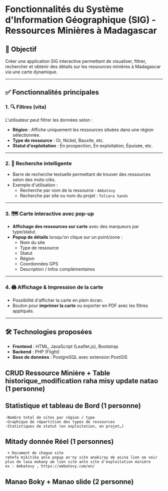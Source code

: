 # Fonctionnalités du Système d'Information Géographique (SIG) - Ressources Minières à Madagascar

## 🎯 Objectif
Créer une application SIG interactive permettant de visualiser, filtrer, rechercher et obtenir des détails sur les ressources minières à Madagascar via une carte dynamique.

---

## ✅ Fonctionnalités principales

### 1. 🔍 Filtres  (vita)
L'utilisateur peut filtrer les données selon :
- **Région** : Affiche uniquement les ressources situées dans une région sélectionnée. 
- **Type de ressource** : Or, Nickel, Bauxite, etc.
- **Statut d'exploitation** : En prospection, En exploitation, Épuisée, etc.

---

### 2. 🧠 Recherche intelligente
- Barre de recherche textuelle permettant de trouver des ressources selon des mots-clés.
- Exemple d'utilisation :
  - Recherche par nom de la ressource : `Ambatovy`
  - Recherche par site ou nom du projet : `Toliara Sands`

---

### 3. 🗺️ Carte interactive avec pop-up 
- **Affichage des ressources sur carte** avec des marqueurs par type/statut.
- **Popup de détails** lorsqu'on clique sur un point/zone :
  - Nom du site
  - Type de ressource
  - Statut
  - Région
  - Coordonnées GPS
  - Description / Infos complémentaires

---

### 4. 🖨️ Affichage & Impression de la carte
- Possibilité d'afficher la carte en plein écran.
- Bouton pour **imprimer la carte** ou exporter en PDF avec les filtres appliqués.

---

## 🛠️ Technologies proposées
- **Frontend** : HTML, JavaScript (Leaflet.js), Bootstrap
- **Backend** : PHP (Flight)
- **Base de données** : PostgreSQL avec extension PostGIS

## CRUD Ressource Minière + Table historique_modification raha misy update natao (1 personne)

## Statistique et tableau de Bord (1 personne)

    -Nombre total de sites par région / type
    -Graphique de répartition des types de ressources
    -Statistiques de statut (en exploitation, en projet…)

## Mitady donnée Réel (1 personnes)
     + Document de chaque site
    rehefa mikitika anle popup an'ny site anakiray de asina lien oe voir plus de lasa makany am lien site anle site d'exploitation minière
    ex : Ambatovy , https://ambatovy.com/en/

## Manao Boky + Manao slide (2 personne)



